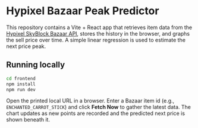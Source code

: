 # Hypixel Bazaar Peak Predictor

This repository contains a Vite + React app that retrieves item data from the [Hypixel SkyBlock Bazaar API](https://api.hypixel.net/v2/skyblock/bazaar), stores the history in the browser, and graphs the sell price over time. A simple linear regression is used to estimate the next price peak.

## Running locally

```bash
cd frontend
npm install
npm run dev
```

Open the printed local URL in a browser. Enter a Bazaar item id (e.g., `ENCHANTED_CARROT_STICK`) and click **Fetch Now** to gather the latest data. The chart updates as new points are recorded and the predicted next price is shown beneath it.
